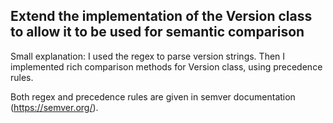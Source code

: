 ## Extend the implementation of the Version class to allow it to be used for semantic comparison

Small explanation: I used the regex to parse version strings.
Then I implemented rich comparison methods for Version class, using precedence rules.

Both regex and precedence rules are given in semver documentation (https://semver.org/). 
